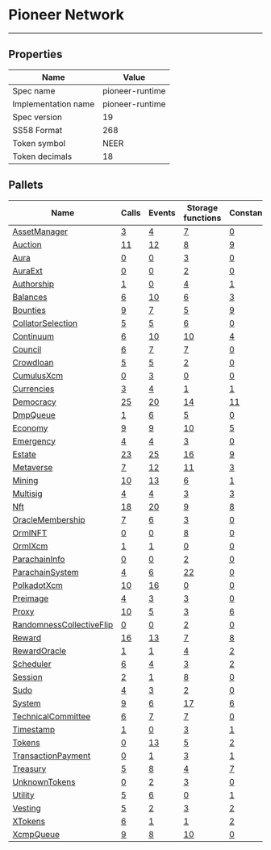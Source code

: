 # Pioneer Network

---------

## Properties
| Name | Value |
| -------- | -------- |
| Spec name     | pioneer-runtime     |
| Implementation name     | pioneer-runtime     |
| Spec version     | 19     |
| SS58 Format     | 268     |
| Token symbol      | NEER     |
| Token decimals      | 18     |

## Pallets
| Name | Calls | Events | Storage functions | Constants | Errors |
| -------- | -------- | -------- | -------- | -------- | -------- |
| [AssetManager](assetmanager.md) | [3](assetmanager.md#calls) | [4](assetmanager.md#events) | [7](assetmanager.md#storage-functions) | [0](assetmanager.md#constants) | [4](assetmanager.md#errors) |
| [Auction](auction.md) | [11](auction.md#calls) | [12](auction.md#events) | [8](auction.md#storage-functions) | [9](auction.md#constants) | [36](auction.md#errors) |
| [Aura](aura.md) | [0](aura.md#calls) | [0](aura.md#events) | [3](aura.md#storage-functions) | [0](aura.md#constants) | [0](aura.md#errors) |
| [AuraExt](auraext.md) | [0](auraext.md#calls) | [0](auraext.md#events) | [2](auraext.md#storage-functions) | [0](auraext.md#constants) | [0](auraext.md#errors) |
| [Authorship](authorship.md) | [1](authorship.md#calls) | [0](authorship.md#events) | [4](authorship.md#storage-functions) | [1](authorship.md#constants) | [7](authorship.md#errors) |
| [Balances](balances.md) | [6](balances.md#calls) | [10](balances.md#events) | [6](balances.md#storage-functions) | [3](balances.md#constants) | [8](balances.md#errors) |
| [Bounties](bounties.md) | [9](bounties.md#calls) | [7](bounties.md#events) | [5](bounties.md#storage-functions) | [9](bounties.md#constants) | [11](bounties.md#errors) |
| [CollatorSelection](collatorselection.md) | [5](collatorselection.md#calls) | [5](collatorselection.md#events) | [6](collatorselection.md#storage-functions) | [0](collatorselection.md#constants) | [10](collatorselection.md#errors) |
| [Continuum](continuum.md) | [6](continuum.md#calls) | [10](continuum.md#events) | [10](continuum.md#storage-functions) | [4](continuum.md#constants) | [23](continuum.md#errors) |
| [Council](council.md) | [6](council.md#calls) | [7](council.md#events) | [7](council.md#storage-functions) | [0](council.md#constants) | [10](council.md#errors) |
| [Crowdloan](crowdloan.md) | [5](crowdloan.md#calls) | [5](crowdloan.md#events) | [2](crowdloan.md#storage-functions) | [0](crowdloan.md#constants) | [4](crowdloan.md#errors) |
| [CumulusXcm](cumulusxcm.md) | [0](cumulusxcm.md#calls) | [3](cumulusxcm.md#events) | [0](cumulusxcm.md#storage-functions) | [0](cumulusxcm.md#constants) | [0](cumulusxcm.md#errors) |
| [Currencies](currencies.md) | [3](currencies.md#calls) | [4](currencies.md#events) | [1](currencies.md#storage-functions) | [1](currencies.md#constants) | [10](currencies.md#errors) |
| [Democracy](democracy.md) | [25](democracy.md#calls) | [20](democracy.md#events) | [14](democracy.md#storage-functions) | [11](democracy.md#constants) | [29](democracy.md#errors) |
| [DmpQueue](dmpqueue.md) | [1](dmpqueue.md#calls) | [6](dmpqueue.md#events) | [5](dmpqueue.md#storage-functions) | [0](dmpqueue.md#constants) | [2](dmpqueue.md#errors) |
| [Economy](economy.md) | [9](economy.md#calls) | [9](economy.md#events) | [10](economy.md#storage-functions) | [5](economy.md#constants) | [24](economy.md#errors) |
| [Emergency](emergency.md) | [4](emergency.md#calls) | [4](emergency.md#events) | [3](emergency.md#storage-functions) | [0](emergency.md#constants) | [4](emergency.md#errors) |
| [Estate](estate.md) | [23](estate.md#calls) | [25](estate.md#events) | [16](estate.md#storage-functions) | [9](estate.md#constants) | [44](estate.md#errors) |
| [Metaverse](metaverse.md) | [7](metaverse.md#calls) | [12](metaverse.md#events) | [11](metaverse.md#storage-functions) | [3](metaverse.md#constants) | [18](metaverse.md#errors) |
| [Mining](mining.md) | [10](mining.md#calls) | [13](mining.md#events) | [6](mining.md#storage-functions) | [1](mining.md#constants) | [11](mining.md#errors) |
| [Multisig](multisig.md) | [4](multisig.md#calls) | [4](multisig.md#events) | [3](multisig.md#storage-functions) | [3](multisig.md#constants) | [14](multisig.md#errors) |
| [Nft](nft.md) | [18](nft.md#calls) | [20](nft.md#events) | [9](nft.md#storage-functions) | [8](nft.md#constants) | [34](nft.md#errors) |
| [OracleMembership](oraclemembership.md) | [7](oraclemembership.md#calls) | [6](oraclemembership.md#events) | [3](oraclemembership.md#storage-functions) | [0](oraclemembership.md#constants) | [3](oraclemembership.md#errors) |
| [OrmlNFT](ormlnft.md) | [0](ormlnft.md#calls) | [0](ormlnft.md#events) | [8](ormlnft.md#storage-functions) | [0](ormlnft.md#constants) | [12](ormlnft.md#errors) |
| [OrmlXcm](ormlxcm.md) | [1](ormlxcm.md#calls) | [1](ormlxcm.md#events) | [0](ormlxcm.md#storage-functions) | [0](ormlxcm.md#constants) | [3](ormlxcm.md#errors) |
| [ParachainInfo](parachaininfo.md) | [0](parachaininfo.md#calls) | [0](parachaininfo.md#events) | [2](parachaininfo.md#storage-functions) | [0](parachaininfo.md#constants) | [0](parachaininfo.md#errors) |
| [ParachainSystem](parachainsystem.md) | [4](parachainsystem.md#calls) | [6](parachainsystem.md#events) | [22](parachainsystem.md#storage-functions) | [0](parachainsystem.md#constants) | [8](parachainsystem.md#errors) |
| [PolkadotXcm](polkadotxcm.md) | [10](polkadotxcm.md#calls) | [16](polkadotxcm.md#events) | [0](polkadotxcm.md#storage-functions) | [0](polkadotxcm.md#constants) | [13](polkadotxcm.md#errors) |
| [Preimage](preimage.md) | [4](preimage.md#calls) | [3](preimage.md#events) | [3](preimage.md#storage-functions) | [0](preimage.md#constants) | [6](preimage.md#errors) |
| [Proxy](proxy.md) | [10](proxy.md#calls) | [5](proxy.md#events) | [3](proxy.md#storage-functions) | [6](proxy.md#constants) | [8](proxy.md#errors) |
| [RandomnessCollectiveFlip](randomnesscollectiveflip.md) | [0](randomnesscollectiveflip.md#calls) | [0](randomnesscollectiveflip.md#events) | [2](randomnesscollectiveflip.md#storage-functions) | [0](randomnesscollectiveflip.md#constants) | [0](randomnesscollectiveflip.md#errors) |
| [Reward](reward.md) | [16](reward.md#calls) | [13](reward.md#events) | [7](reward.md#storage-functions) | [8](reward.md#constants) | [28](reward.md#errors) |
| [RewardOracle](rewardoracle.md) | [1](rewardoracle.md#calls) | [1](rewardoracle.md#events) | [4](rewardoracle.md#storage-functions) | [2](rewardoracle.md#constants) | [2](rewardoracle.md#errors) |
| [Scheduler](scheduler.md) | [6](scheduler.md#calls) | [4](scheduler.md#events) | [3](scheduler.md#storage-functions) | [2](scheduler.md#constants) | [4](scheduler.md#errors) |
| [Session](session.md) | [2](session.md#calls) | [1](session.md#events) | [8](session.md#storage-functions) | [0](session.md#constants) | [5](session.md#errors) |
| [Sudo](sudo.md) | [4](sudo.md#calls) | [3](sudo.md#events) | [2](sudo.md#storage-functions) | [0](sudo.md#constants) | [1](sudo.md#errors) |
| [System](system.md) | [9](system.md#calls) | [6](system.md#events) | [17](system.md#storage-functions) | [6](system.md#constants) | [6](system.md#errors) |
| [TechnicalCommittee](technicalcommittee.md) | [6](technicalcommittee.md#calls) | [7](technicalcommittee.md#events) | [7](technicalcommittee.md#storage-functions) | [0](technicalcommittee.md#constants) | [10](technicalcommittee.md#errors) |
| [Timestamp](timestamp.md) | [1](timestamp.md#calls) | [0](timestamp.md#events) | [3](timestamp.md#storage-functions) | [1](timestamp.md#constants) | [0](timestamp.md#errors) |
| [Tokens](tokens.md) | [0](tokens.md#calls) | [13](tokens.md#events) | [5](tokens.md#storage-functions) | [2](tokens.md#constants) | [8](tokens.md#errors) |
| [TransactionPayment](transactionpayment.md) | [0](transactionpayment.md#calls) | [1](transactionpayment.md#events) | [3](transactionpayment.md#storage-functions) | [1](transactionpayment.md#constants) | [0](transactionpayment.md#errors) |
| [Treasury](treasury.md) | [5](treasury.md#calls) | [8](treasury.md#events) | [4](treasury.md#storage-functions) | [7](treasury.md#constants) | [5](treasury.md#errors) |
| [UnknownTokens](unknowntokens.md) | [0](unknowntokens.md#calls) | [2](unknowntokens.md#events) | [3](unknowntokens.md#storage-functions) | [0](unknowntokens.md#constants) | [3](unknowntokens.md#errors) |
| [Utility](utility.md) | [5](utility.md#calls) | [6](utility.md#events) | [0](utility.md#storage-functions) | [1](utility.md#constants) | [1](utility.md#errors) |
| [Vesting](vesting.md) | [5](vesting.md#calls) | [2](vesting.md#events) | [3](vesting.md#storage-functions) | [2](vesting.md#constants) | [5](vesting.md#errors) |
| [XTokens](xtokens.md) | [6](xtokens.md#calls) | [1](xtokens.md#events) | [1](xtokens.md#storage-functions) | [2](xtokens.md#constants) | [19](xtokens.md#errors) |
| [XcmpQueue](xcmpqueue.md) | [9](xcmpqueue.md#calls) | [8](xcmpqueue.md#events) | [10](xcmpqueue.md#storage-functions) | [0](xcmpqueue.md#constants) | [5](xcmpqueue.md#errors) |